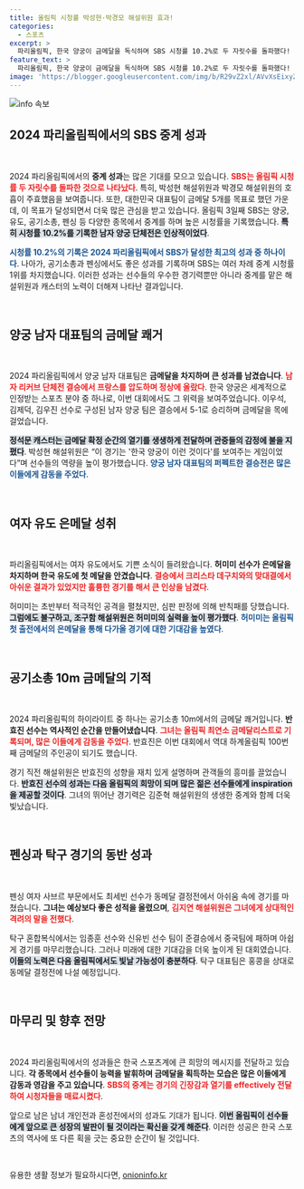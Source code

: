 ```yaml
---
title: 올림픽 시청률 박성현·박경모 해설위원 효과!
categories:
  - 스포츠
excerpt: >
  파리올림픽, 한국 양궁이 금메달을 독식하며 SBS 시청률 10.2%로 두 자릿수를 돌파했다! 박성현·박경모 해설위원의 짜릿한 중계로 시청자들의 응원을 이끌어낸 이 순간을 놓치지 마세요!
feature_text: >
  파리올림픽, 한국 양궁이 금메달을 독식하며 SBS 시청률 10.2%로 두 자릿수를 돌파했다! 박성현·박경모 해설위원의 짜릿한 중계로 시청자들의 응원을 이끌어낸 이 순간을 놓치지 마세요!
image: 'https://blogger.googleusercontent.com/img/b/R29vZ2xl/AVvXsEixyZcFfHzMRdzZMjFBmAUKJYCLCGyLL1o632UiGVXcaFdKo_bkvkuCioo0uUKlGfBVcT3P84aROyZIXSBEx3Aw5nCQ3pTgDom1WDC4m8eifvWiAmWEEVb4x6G_l8C0QH225ldMjyaFvpxGEBGNO37VmDTDMHGhJPq73UglMfDca1-0aw/s1600/blogspot.png'
---
```


<p><img src="https://blogger.googleusercontent.com/img/b/R29vZ2xl/AVvXsEixyZcFfHzMRdzZMjFBmAUKJYCLCGyLL1o632UiGVXcaFdKo_bkvkuCioo0uUKlGfBVcT3P84aROyZIXSBEx3Aw5nCQ3pTgDom1WDC4m8eifvWiAmWEEVb4x6G_l8C0QH225ldMjyaFvpxGEBGNO37VmDTDMHGhJPq73UglMfDca1-0aw/s1600/blogspot.png" alt="info 속보" /></p>

<h2 data-ke-size="size26">2024 파리올림픽에서의 SBS 중계 성과</h2>

<p data-ke-size="size16">&nbsp;</p>

<p>2024 파리올림픽에서의 <b>중계 성과</b>는 많은 기대를 모으고 있습니다. <b><span style="color: #ee2323;">SBS는 올림픽 시청률 두 자릿수를 돌파한 것으로 나타났다</span></b>. 특히, 박성현 해설위원과 박경모 해설위원의 호흡이 주효했음을 보여줍니다. 또한, 대한민국 대표팀이 금메달 5개를 목표로 했던 가운데, 이 목표가 달성되면서 더욱 많은 관심을 받고 있습니다. 올림픽 3일째 SBS는 양궁, 유도, 공기소총, 펜싱 등 다양한 종목에서 중계를 하며 높은 시청률을 기록했습니다. <b><span style="background-color: #21538527;">특히 시청률 10.2%를 기록한 남자 양궁 단체전은 인상적이었다</span></b>. </p>

<p><b><span style="color: #1a5490;">시청률 10.2%의 기록은 2024 파리올림픽에서 SBS가 달성한 최고의 성과 중 하나이다</span></b>. 나아가, 공기소총과 펜싱에서도 좋은 성과를 기록하며 SBS는 여러 차례 중계 시청률 1위를 차지했습니다. 이러한 성과는 선수들의 우수한 경기력뿐만 아니라 중계를 맡은 해설위원과 캐스터의 노력이 더해져 나타난 결과입니다.</p>

<p data-ke-size="size16">&nbsp;</p>

<h2 data-ke-size="size26">양궁 남자 대표팀의 금메달 쾌거</h2>

<p data-ke-size="size16">&nbsp;</p>

<p>2024 파리올림픽에서 양궁 남자 대표팀은 <b>금메달을 차지하며 큰 성과를 남겼습니다</b>. <b><span style="color: #ee2323;">남자 리커브 단체전 결승에서 프랑스를 압도하며 정상에 올랐다</span></b>. 한국 양궁은 세계적으로 인정받는 스포츠 분야 중 하나로, 이번 대회에서도 그 위력을 보여주었습니다. 이우석, 김제덕, 김우진 선수로 구성된 남자 양궁 팀은 결승에서 5-1로 승리하며 금메달을 목에 걸었습니다. </p>

<p><b><span style="background-color: #21538527;">정석문 캐스터는 금메달 확정 순간의 열기를 생생하게 전달하며 관중들의 감정에 불을 지폈다</span></b>. 박성현 해설위원은 “이 경기는 '한국 양궁이 이런 것이다'를 보여주는 게임이었다”며 선수들의 역량을 높이 평가했습니다. <b><span style="color: #1a5490;">양궁 남자 대표팀의 퍼펙트한 결승전은 많은 이들에게 감동을 주었다</span></b>. </p>

<p data-ke-size="size16">&nbsp;</p>

<h2 data-ke-size="size26">여자 유도 은메달 성취</h2>

<p data-ke-size="size16">&nbsp;</p>

<p>파리올림픽에서는 여자 유도에서도 기쁜 소식이 들려왔습니다. <b>허미미 선수가 은메달을 차지하며 한국 유도에 첫 메달을 안겼습니다</b>. <b><span style="color: #ee2323;">결승에서 크리스타 데구치와의 맞대결에서 아쉬운 결과가 있었지만 훌륭한 경기를 해서 큰 인상을 남겼다</span></b>. </p>

<p>허미미는 초반부터 적극적인 공격을 펼쳤지만, 심판 판정에 의해 반칙패를 당했습니다. <b><span style="background-color: #21538527;">그럼에도 불구하고, 조구함 해설위원은 허미미의 실력을 높이 평가했다</span></b>. <b><span style="color: #1a5490;">허미미는 올림픽 첫 출전에서의 은메달을 통해 다가올 경기에 대한 기대감을 높였다</span></b>. </p>

<p data-ke-size="size16">&nbsp;</p>

<h2 data-ke-size="size26">공기소총 10m 금메달의 기적</h2>

<p data-ke-size="size16">&nbsp;</p>

<p>2024 파리올림픽의 하이라이트 중 하나는 공기소총 10m에서의 금메달 쾌거입니다. <b>반효진 선수는 역사적인 순간을 만들어냈습니다</b>. <b><span style="color: #ee2323;">그녀는 올림픽 최연소 금메달리스트로 기록되며, 많은 이들에게 감동을 주었다</span></b>. 반효진은 이번 대회에서 역대 하계올림픽 100번째 금메달의 주인공이 되기도 했습니다. </p>

<p>경기 직전 해설위원은 반효진의 성향을 재치 있게 설명하며 관객들의 흥미를 끌었습니다. <b><span style="background-color: #21538527;">반효진 선수의 성과는 다음 올림픽의 희망이 되며 많은 젊은 선수들에게 inspiration을 제공할 것이다</span></b>. 그녀의 뛰어난 경기력은 김준혁 해설위원의 생생한 중계와 함께 더욱 빛났습니다. </p>

<p data-ke-size="size16">&nbsp;</p>

<h2 data-ke-size="size26">펜싱과 탁구 경기의 동반 성과</h2>

<p data-ke-size="size16">&nbsp;</p>

<p>펜싱 여자 사브르 부문에서도 최세빈 선수가 동메달 결정전에서 아쉬움 속에 경기를 마쳤습니다. <b>그녀는 예상보다 좋은 성적을 올렸으며</b>, <b><span style="color: #ee2323;">김지연 해설위원은 그녀에게 상대적인 격려의 말을 전했다</span></b>. </p>

<p>탁구 혼합복식에서는 임종훈 선수와 신유빈 선수 팀이 준결승에서 중국팀에 패하며 아쉽게 경기를 마무리했습니다. 그러나 미래에 대한 기대감을 더욱 높이게 된 대회였습니다. <b><span style="background-color: #21538527;">이들의 노력은 다음 올림픽에서도 빛날 가능성이 충분하다</span></b>. 탁구 대표팀은 홍콩을 상대로 동메달 결정전에 나설 예정입니다. </p>

<p data-ke-size="size16">&nbsp;</p>

<h2 data-ke-size="size26">마무리 및 향후 전망</h2>

<p data-ke-size="size16">&nbsp;</p>

<p>2024 파리올림픽에서의 성과들은 한국 스포츠계에 큰 희망의 메시지를 전달하고 있습니다. <b>각 종목에서 선수들이 능력을 발휘하며 금메달을 획득하는 모습은 많은 이들에게 감동과 영감을 주고 있습니다</b>. <b><span style="color: #ee2323;">SBS의 중계는 경기의 긴장감과 열기를 effectively 전달하여 시청자들을 매료시켰다</span></b>. </p>

<p>앞으로 남은 남녀 개인전과 혼성전에서의 성과도 기대가 됩니다. <b><span style="background-color: #21538527;">이번 올림픽이 선수들에게 앞으로 큰 성장의 발판이 될 것이라는 확신을 갖게 해준다</span></b>. 이러한 성공은 한국 스포츠의 역사에 또 다른 획을 긋는 중요한 순간이 될 것입니다. </p>

<p data-ke-size="size16">&nbsp;</p>
유용한 생활 정보가 필요하시다면, <a href="https://onioninfo.kr" rel="dofollow">onioninfo.kr</a>


